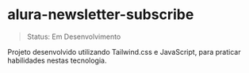 # alura-newsletter-subscribe

> Status: Em Desenvolvimento

Projeto desenvolvido utilizando Tailwind.css e JavaScript, para praticar habilidades nestas tecnologia.
